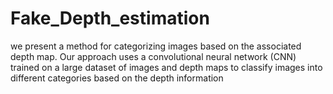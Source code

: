 # Fake_Depth_estimation
we present a method for categorizing images based on the associated depth map. Our approach uses a convolutional neural network (CNN) trained on a large dataset of images and depth maps to classify images into different categories based on the depth information
